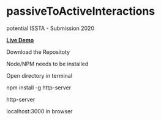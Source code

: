 # passiveToActiveInteractions
potential ISSTA - Submission 2020

**[Live Demo](https://passivetoactiveinteractions.netlify.app/)**

Download the Repositoty

Node/NPM needs to be installed

Open directory in terminal

npm install -g http-server

http-server

localhost:3000 in browser
